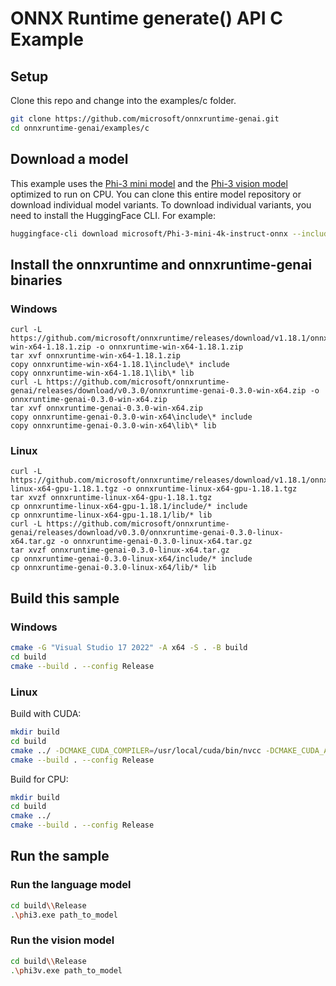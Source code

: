 # ONNX Runtime generate() API C Example

## Setup

Clone this repo and change into the examples/c folder.

```bash
git clone https://github.com/microsoft/onnxruntime-genai.git
cd onnxruntime-genai/examples/c
```

## Download a model

This example uses the [Phi-3 mini model](https://huggingface.co/microsoft/Phi-3-mini-4k-instruct) and the [Phi-3 vision model](https://huggingface.co/microsoft/Phi-3-mini-4k-instruct) optimized to run on CPU. You can clone this entire model repository or download individual model variants. To download individual variants, you need to install the HuggingFace CLI. For example:

```bash
huggingface-cli download microsoft/Phi-3-mini-4k-instruct-onnx --include cpu_and_mobile/cpu-int4-rtn-block-32-acc-level-4/* --local-dir .
```

## Install the onnxruntime and onnxruntime-genai binaries

### Windows

```
curl -L https://github.com/microsoft/onnxruntime/releases/download/v1.18.1/onnxruntime-win-x64-1.18.1.zip -o onnxruntime-win-x64-1.18.1.zip
tar xvf onnxruntime-win-x64-1.18.1.zip
copy onnxruntime-win-x64-1.18.1\include\* include
copy onnxruntime-win-x64-1.18.1\lib\* lib
curl -L https://github.com/microsoft/onnxruntime-genai/releases/download/v0.3.0/onnxruntime-genai-0.3.0-win-x64.zip -o onnxruntime-genai-0.3.0-win-x64.zip
tar xvf onnxruntime-genai-0.3.0-win-x64.zip
copy onnxruntime-genai-0.3.0-win-x64\include\* include
copy onnxruntime-genai-0.3.0-win-x64\lib\* lib
``` 

### Linux

```
curl -L https://github.com/microsoft/onnxruntime/releases/download/v1.18.1/onnxruntime-linux-x64-gpu-1.18.1.tgz -o onnxruntime-linux-x64-gpu-1.18.1.tgz
tar xvzf onnxruntime-linux-x64-gpu-1.18.1.tgz
cp onnxruntime-linux-x64-gpu-1.18.1/include/* include
cp onnxruntime-linux-x64-gpu-1.18.1/lib/* lib
curl -L https://github.com/microsoft/onnxruntime-genai/releases/download/v0.3.0/onnxruntime-genai-0.3.0-linux-x64.tar.gz -o onnxruntime-genai-0.3.0-linux-x64.tar.gz
tar xvzf onnxruntime-genai-0.3.0-linux-x64.tar.gz
cp onnxruntime-genai-0.3.0-linux-x64/include/* include
cp onnxruntime-genai-0.3.0-linux-x64/lib/* lib
```

## Build this sample

### Windows

```bash
cmake -G "Visual Studio 17 2022" -A x64 -S . -B build
cd build
cmake --build . --config Release
```

### Linux

Build with CUDA:

```bash
mkdir build
cd build
cmake ../ -DCMAKE_CUDA_COMPILER=/usr/local/cuda/bin/nvcc -DCMAKE_CUDA_ARCHITECTURES=80 -DUSE_CUDA=ON
cmake --build . --config Release
```

Build for CPU:

```bash
mkdir build
cd build
cmake ../
cmake --build . --config Release
```

## Run the sample

### Run the language model

```bash
cd build\\Release
.\phi3.exe path_to_model
```

### Run the vision model

```bash
cd build\\Release
.\phi3v.exe path_to_model
```

